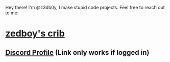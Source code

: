 Hey there! I'm @z3db0y, I make stupid code projects.
Feel free to reach out to me:

# [zedboy's crib](https://discord.gg/C4k9uVnPwP)
## [Discord Profile](https://discord.com/users/740167253491843094) (Link only works if logged in)
